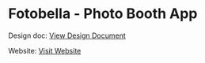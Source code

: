 # Fotobella - Photo Booth App

Design doc: [View Design Document](https://evolany.sg.larksuite.com/docx/K6KYdTvtCoZgdKxl1nelgBj0gdd)

Website: [Visit Website](https://google.com)
